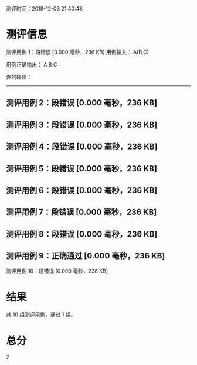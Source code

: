 测评时间：2018-12-03 21:40:48

测评信息
================================================
测评用例 1：段错误 [0.000 毫秒，236 KB]
用例输入：
A(B,C)

用例正确输出：
A B C

你的输出：

---------------------------
测评用例 2：段错误 [0.000 毫秒，236 KB]
---------------------------
测评用例 3：段错误 [0.000 毫秒，236 KB]
---------------------------
测评用例 4：段错误 [0.000 毫秒，236 KB]
---------------------------
测评用例 5：段错误 [0.000 毫秒，236 KB]
---------------------------
测评用例 6：段错误 [0.000 毫秒，236 KB]
---------------------------
测评用例 7：段错误 [0.000 毫秒，236 KB]
---------------------------
测评用例 8：段错误 [0.000 毫秒，236 KB]
---------------------------
测评用例 9：正确通过 [0.000 毫秒，236 KB]
---------------------------
测评用例 10：段错误 [0.000 毫秒，236 KB]

结果
================================================
共 10 组测评用例，通过 1 组。

总分
================================================
2
